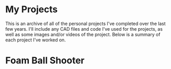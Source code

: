 # My Projects

This is an archive of all of the personal projects I've completed over the last few years. I'll include any CAD files and code I've used for the projects, as well as some images and/or videos of the project. Below is a summary of each project I've worked on.



# Foam Ball Shooter

